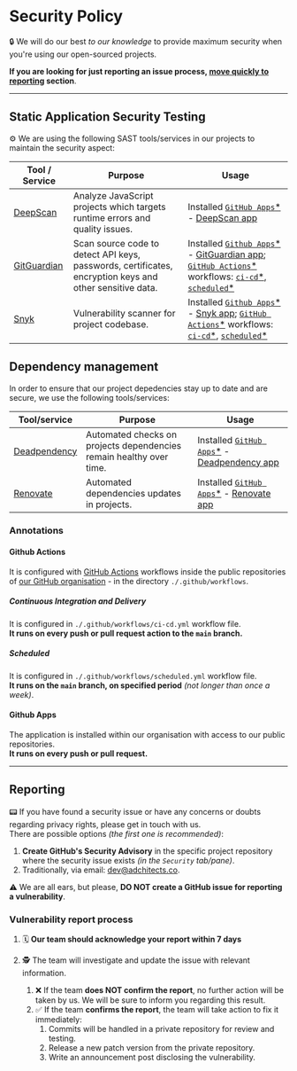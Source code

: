 # Security Policy

🔒 We will do our best _to our knowledge_ to provide maximum security when you're
using our open-sourced projects.

**If you are looking for just reporting an issue process, [move quickly to
reporting](#reporting) section**.

---

## Static Application Security Testing

⚙️ We are using the following SAST tools/services in our projects to maintain the
security aspect:

| Tool / Service | Purpose                                                                                                                   | Usage                                                                                                     |
| -------------- | ------------------------------------------------------------------------------------------------------------------------- | --------------------------------------------------------------------------------------------------------- |
| [DeepScan]     | Analyze JavaScript projects which targets runtime errors and quality issues.                                              | Installed [`GitHub Apps`*] - [DeepScan app]                                                               |
| [GitGuardian]  | Scan source code to detect API keys, passwords, certificates, encryption keys and other sensitive data.                   | Installed [`Github Apps`*] - [GitGuardian app]; [`GitHub Actions`*] workflows: [`ci-cd`*], [`scheduled`*] |
| [Snyk]         | Vulnerability scanner for project codebase.                                                                               | Installed [`Github Apps`*] - [Snyk app]; [`GitHub Actions`*] workflows: [`ci-cd`*], [`scheduled`*]        |

[deepscan]: https://deepscan.io
[deepscan app]: https://github.com/marketplace/deepscan
[gitguardian]: https://www.gitguardian.com/
[gitguardian app]: https://github.com/marketplace/gitguardian
[snyk]: https://snyk.io
[snyk app]: https://github.com/marketplace/snyk

## Dependency management

In order to ensure that our project depedencies stay up to date and are secure,
we use the following tools/services:

| Tool/service   | Purpose                                                             | Usage                                           |
| -------------- | ------------------------------------------------------------------- | ----------------------------------------------- |
| [Deadpendency] | Automated checks on projects dependencies remain healthy over time. | Installed [`GitHub Apps`*] - [Deadpendency app] |
| [Renovate]     | Automated dependencies updates in projects.                         | Installed [`GitHub Apps`*] - [Renovate app]     |

[deadpendency]: https://deadpendency.com
[deadpendency app]: https://github.com/marketplace/deadpendency
[renovate]: https://www.whitesourcesoftware.com/free-developer-tools/renovate/
[renovate app]: https://github.com/marketplace/renovate

### Annotations

[`github actions`*]: #github-actions
[`github apps`*]: #github-apps
[`ci-cd`*]: #continuous-integration-and-delivery
[`scheduled`*]: #scheduled

#### Github Actions

It is configured with [GitHub Actions] workflows inside the public repositories
of [our GitHub organisation] - in the directory `./.github/workflows`.

[github actions]: https://docs.github.com/en/actions
[our github organisation]: https://github.com/adchitects

##### Continuous Integration and Delivery

It is configured in `./.github/workflows/ci-cd.yml` workflow file.\
**It runs on every push or pull request action to the `main` branch.**

##### Scheduled

It is configured in `./.github/workflows/scheduled.yml` workflow file.\
**It runs on the `main` branch, on specified period** _(not longer than
once a week)_.

#### Github Apps

The application is installed within our organisation with access to our public
repositories.\
**It runs on every push or pull request.**

---

## Reporting

📟 If you have found a security issue or have any concerns or doubts regarding
privacy rights, please get in touch with us.\
There are possible options _(the first one is recommended)_:

1. **Create GitHub's Security Advisory** in the specific project repository
   where the security issue exists _(in the `Security` tab/pane)_.
1. Traditionally, via email: dev@adchitects.co.

⚠️ We are all ears, but please, **DO NOT create a GitHub issue for reporting a
vulnerability**.

### Vulnerability report process

1. 🗓️ **Our team should acknowledge your report within 7 days** 
1. 🕵️ The team will investigate and update the issue with relevant information.

    1. ❌ If the team **does NOT confirm the report**, no further action will
       be taken by us. We will be sure to inform you regarding this result.
    1. ✅ If the team **confirms the report**, the team will take action to fix
       it immediately:
        1. Commits will be handled in a private repository for review and testing.
        1. Release a new patch version from the private repository.
        1. Write an announcement post disclosing the vulnerability.

